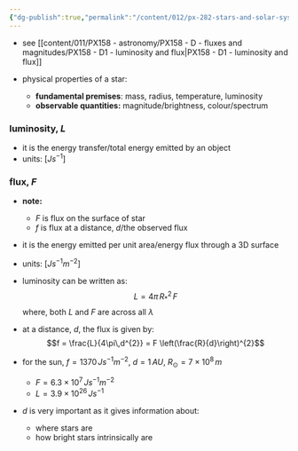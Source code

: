 ```yaml
---
{"dg-publish":true,"permalink":"/content/012/px-282-stars-and-solar-system/term-1-stars/a-introduction/px-282-a3-luminosity-and-flux/","noteIcon":"1","created":"2024-11-25T10:50:32.000+00:00","updated":"2024-11-26T09:33:16.798+00:00"}
---
```


- see [[content/011/PX158 - astronomy/PX158 - D - fluxes and magnitudes/PX158 - D1 - luminosity and flux\|PX158 - D1 - luminosity and flux]]

- physical properties of a star:
	- **fundamental premises**: mass, radius, temperature, luminosity
	- **observable quantities:** magnitude/brightness, colour/spectrum
### luminosity, $L$
- it is the energy transfer/total energy emitted by an object
- units: $[Js^{-1}]$
### flux, $F$
- **note:** 
	- $F$ is flux on the surface of star
	- $f$ is flux at a distance, $d$/the observed flux

- it is the energy emitted per unit area/energy flux through a 3D surface
- units: $[Js^{-1}m^{-2}]$
- luminosity can be written as: 
$$L = 4\pi\, R_{*}^{2}\,F$$
	where, both $L$ and $F$ are across all $\lambda$
- at a distance, $d$, the flux is given by: 
$$f = \frac{L}{4\pi\,d^{2}} = F \left(\frac{R}{d}\right)^{2}$$
- for the sun, $f=1370\,Js^{-1}m^{-2}$, $d=1\,AU$, $R_{\odot}= 7\times10^{8}\,m$ 
	- $F = 6.3\times10^{7}\,Js^{-1}m^{-2}$
	- $L= 3.9\times10^{26}\,Js^{-1}$

- $d$ is very important as it gives information about: 
	- where stars are
	- how bright stars intrinsically are
